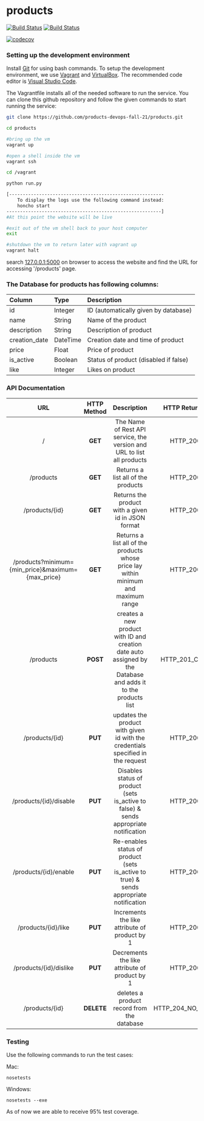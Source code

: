 # products

[![Build Status](https://github.com/products-devops-fall-21/products/actions/workflows/tdd-tests.yml/badge.svg)](https://github.com/products-devops-fall-21/products/actions)
[![Build Status](https://github.com/products-devops-fall-21/products/actions/workflows/bdd-tests.yml/badge.svg)](https://github.com/products-devops-fall-21/products/actions)

<!-- [![Build Status](https://app.travis-ci.com/products-devops-fall-21/products.svg?branch=main)](https://app.travis-ci.com/products-devops-fall-21/products) -->
[![codecov](https://codecov.io/gh/products-devops-fall-21/products/branch/main/graph/badge.svg?token=B6SCHVQSB5)](https://codecov.io/gh/products-devops-fall-21/products)

### Setting up the development environment
Install [Git](http://git-scm.com/downloads) for using bash commands.
To setup the development environment, we use [Vagrant](https://www.vagrantup.com/downloads) and [VirtualBox](https://www.virtualbox.org/wiki/Downloads). The recommended code editor is [Visual Studio Code](https://code.visualstudio.com/).

The Vagrantfile installs all of the needed software to run the service. You can clone this github repository and follow the given commands to start running the service:
 
```bash
git clone https://github.com/products-devops-fall-21/products.git  

cd products     

#bring up the vm
vagrant up 

#open a shell inside the vm
vagrant ssh 

cd /vagrant

python run.py

[---------------------------------------------------------
    To display the logs use the following command instead:
    honcho start
---------------------------------------------------------]
#At this point the website will be live

#exit out of the vm shell back to your host computer
exit 

#shutdown the vm to return later with vagrant up
vagrant halt 
```



search [127.0.0.1:5000](http://127.0.0.1:5000/) on browser to access the website and find the URL for accessing '/products' page.

### The Database for products has following columns:
| Column | Type | Description
| :--- | :--- | :--- |
| id | Integer | ID (automatically given by database) 
| name | String | Name of the product
| description | String | Description of product
| creation_date | DateTime | Creation date and time of product
| price | Float | Price of product
| is_active | Boolean | Status of product (disabled if false)
| like  | Integer | Likes on product

### API Documentation

 |                 URL                 | HTTP Method |                         Description                          | HTTP Return Code |
| :---------------------------------: | :---------: | :----------------------------------------------------------: | :---------------:|
|              /           |   **GET**   |              The Name of Rest API service, the version and URL to list all products             |  HTTP_200_OK |
|              /products              |   **GET**   |              Returns a list all of the products              | HTTP_200_OK |
|           /products/{id}            |   **GET**   |             Returns the product with a given id in JSON format             | HTTP_200_OK |
|              /products?minimum={min_price}&maximum={max_price}              |   **GET**   |              Returns a list all of the products whose price lay within minimum and maximum range             | HTTP_200_OK |
|              /products              |  **POST**   | creates a new product with ID and creation date auto assigned by the Database and adds it to the products list | HTTP_201_CREATED |
|           /products/{id}            |   **PUT**   | updates the product with given id with the credentials specified in the request |  HTTP_200_OK |
|              /products/{id}/disable              |   **PUT**   |              Disables status of product (sets is_active to false) & sends appropriate notification              | HTTP_200_OK |
|              /products/{id}/enable              |   **PUT**   |              Re-enables status of product (sets is_active to true) & sends appropriate notification              | HTTP_200_OK |
|              /products/{id}/like              |   **PUT**   |             Increments the like attribute of product by 1              | HTTP_200_OK |
|              /products/{id}/dislike              |   **PUT**   |             Decrements the like attribute of product by 1              | HTTP_200_OK |
|           /products/{id}            | **DELETE**  |           deletes a product record from the database           | HTTP_204_NO_CONTENT |

### Testing
Use the following commands to run the test cases:

Mac: 
```
nosetests
```
Windows: 
```
nosetests --exe
```

As of now we are able to receive 95% test coverage.
